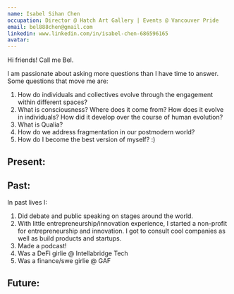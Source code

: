 ```yaml
---
name: Isabel Sihan Chen
occupation: Director @ Hatch Art Gallery | Events @ Vancouver Pride
email: bel888chen@gmail.com
linkedin: www.linkedin.com/in/isabel-chen-686596165
avatar:
---
```


Hi friends! Call me Bel.

I am passionate about asking more questions than I have time to answer. Some questions that move me are:

1. How do individuals and collectives evolve through the engagement within different spaces?
2. What is consciousness? Where does it come from? How does it evolve in individuals? How did it develop over the course of human evolution?
3. What is Qualia?
4. How do we address fragmentation in our postmodern world?
5. How do I become the best version of myself? :)

## Present:

## Past:

In past lives I:

1. Did debate and public speaking on stages around the world.
2. With little entrepreneurship/innovation experience, I started a non-profit for entrepreneurship and innovation. I got to consult cool companies as well as build products and startups.
3. Made a podcast!
4. Was a DeFi girlie @ Intellabridge Tech
5. Was a finance/swe girlie @ GAF

## Future:
